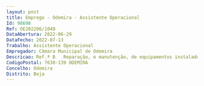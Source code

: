 ```yaml
--- 
layout: post
title: Emprego - Odemira - Assistente Operacional
Id: 98698
Ref: OE202206/1049
DataAbertura: 2022-06-29
DataFecho: 2022-07-13
Trabalho: Assistente Operacional
Empregador: Câmara Municipal de Odemira
Descricao: Ref.ª B   Reparação, e manutenção, de equipamentos instalados nas infraestruturas municipais, apoio técnico a eventos culturais e desportivos, festas, feiras e mercados  Intervenções generalistas em avarias elétricas  Diagnóstico de avarias, identificação de peças para aquisição e posterior reparação, ou substituição, no âmbito da eletricidade. (DAL – AO4X).
CodigoPostal: 7630-139 ODEMIRA
Concelho: Odemira
Distrito: Beja
--- 
```

